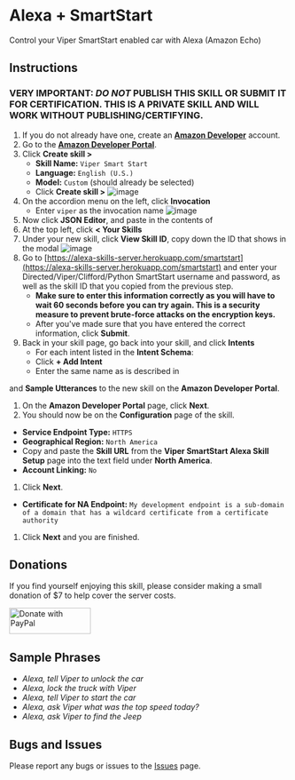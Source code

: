 # Alexa + SmartStart
Control your Viper SmartStart enabled car with Alexa (Amazon Echo)

## Instructions

### VERY IMPORTANT: ***DO NOT*** PUBLISH THIS SKILL OR SUBMIT IT FOR CERTIFICATION. THIS IS A PRIVATE SKILL AND WILL WORK WITHOUT PUBLISHING/CERTIFYING.

1. If you do not already have one, create an [**Amazon Developer**](https://developer.amazon.com/) account.
1. Go to the [**Amazon Developer Portal**](https://developer.amazon.com/edw/home.html#/).
1. Click **Create skill >**
    * **Skill Name:** `Viper Smart Start`
    * **Language:** `English (U.S.)`
    * **Model:** `Custom` (should already be selected)
    * Click **Create skill >**
![image](https://user-images.githubusercontent.com/12087169/44659722-280e0080-a9d3-11e8-879e-e5e1f0b8ef16.png)
1. On the accordion menu on the left, click **Invocation**
    * Enter `viper` as the invocation name
    ![image](https://user-images.githubusercontent.com/12087169/44663067-71634d80-a9dd-11e8-8243-e79cbde3f4b7.png)
1. Now click **JSON Editor**, and paste in the contents of 
1. At the top left, click **< Your Skills**
1. Under your new skill, click **View Skill ID**, copy down the ID that shows in the modal
![image](https://user-images.githubusercontent.com/12087169/44659864-b08ca100-a9d3-11e8-8007-4d2229e184fb.png)
1. Go to [https://alexa-skills-server.herokuapp.com/smartstart](https://alexa-skills-server.herokuapp.com/smartstart) and enter your Directed/Viper/Clifford/Python SmartStart username and password, as well as the skill ID that you copied from the previous step.
    * **Make sure to enter this information correctly as you will have to wait 60 seconds before you can try again. This is a security measure to prevent brute-force attacks on the encryption keys.**
    * After you've made sure that you have entered the correct information, click **Submit**.
1. Back in your skill page, go back into your skill, and click **Intents**
    * For each intent listed in the **Intent Schema**:
    * Click **+ Add Intent**
    * Enter the same name as is described in 
    
and **Sample Utterances** to the new skill on the **Amazon Developer Portal**.
  1. On the **Amazon Developer Portal** page, click **Next**.
1. You should now be on the **Configuration** page of the skill.
  * **Service Endpoint Type:** `HTTPS`
  * **Geographical Region:** `North America`
  * Copy and paste the **Skill URL** from the **Viper SmartStart Alexa Skill Setup** page into the text field under **North America**.
  * **Account Linking:** `No`
1. Click **Next**.
  * **Certificate for NA Endpoint:** `My development endpoint is a sub-domain of a domain that has a wildcard certificate from a certificate authority`
1. Click **Next** and you are finished.

## Donations

If you find yourself enjoying this skill, please consider making a small donation of $7 to help cover the server costs.

<a href="https://www.paypal.com/cgi-bin/webscr?cmd=_s-xclick&hosted_button_id=QMN7ED7745TQJ">
  <img src="https://www.paypalobjects.com/en_US/i/btn/btn_donateCC_LG.gif" width="147" height="47" alt="Donate with PayPal" border="0">
</a>

## Sample Phrases

* *Alexa, tell Viper to unlock the car*
* *Alexa, lock the truck with Viper*
* *Alexa, tell Viper to start the car*
* *Alexa, ask Viper what was the top speed today?*
* *Alexa, ask Viper to find the Jeep*

## Bugs and Issues

Please report any bugs or issues to the [Issues](https://github.com/dale3h/alexa-smartstart/issues) page.
